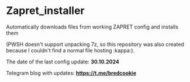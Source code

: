 # Zapret_installer
Automatically downloads files from working ZAPRET config and installs them

(PWSH doesn't support unpacking 7z, so this repository was also created because I couldn't find a normal file hosting :kappa:).

  The date of the last config update: **30.10.2024**

Telegram blog with updates: **https://t.me/bredcookie**
